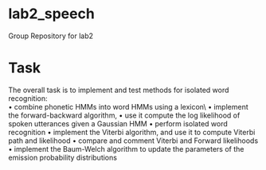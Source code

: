 # lab2_speech
Group Repository for lab2
# Task
The overall task is to implement and test methods for isolated word recognition:\
• combine phonetic HMMs into word HMMs using a lexicon\\
• implement the forward-backward algorithm,
• use it compute the log likelihood of spoken utterances given a Gaussian HMM
• perform isolated word recognition
• implement the Viterbi algorithm, and use it to compute Viterbi path and likelihood
• compare and comment Viterbi and Forward likelihoods
• implement the Baum-Welch algorithm to update the parameters of the emission probability
distributions
